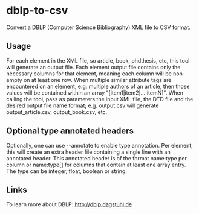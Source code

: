 # dblp-to-csv
Convert a DBLP (Computer Science Bibliography) XML file to CSV format.

## Usage
For each element in the XML file, so article, book, phdthesis, etc, this tool will generate an output file.
Each element output file contains only the necessary columns for that element, meaning each column will be non-empty on at least one row.
When multiple similar attribute tags are encountered on an element, e.g. multiple authors of an article, then those values will be contained within an array "[item1|item2|...|itemN]".
When calling the tool, pass as parameters the input XML file, the DTD file and the desired output file name format; e.g. output.csv will generate output_article.csv, output_book.csv, etc.

## Optional type annotated headers
Optionally, one can use --annotate to enable type annotation. Per element, this will create an extra header file containing a single line with an annotated header. This annotated header is of the format name:type per column or name:type[] for columns that contain at least one array entry. The type can be integer, float, boolean or string.

## Links
To learn more about DBLP: http://dblp.dagstuhl.de
